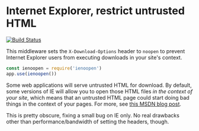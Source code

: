 Internet Explorer, restrict untrusted HTML
==========================================
[![Build Status](https://travis-ci.org/helmetjs/ienoopen.svg?branch=master)](https://travis-ci.org/helmetjs/ienoopen)

This middleware sets the `X-Download-Options` header to `noopen` to prevent Internet Explorer users from executing downloads in your site's context.

```javascript
const ienoopen = require('ienoopen')
app.use(ienoopen())
```

Some web applications will serve untrusted HTML for download. By default, some versions of IE will allow you to open those HTML files *in the context of your site*, which means that an untrusted HTML page could start doing bad things in the context of your pages. For more, see [this MSDN blog post](http://blogs.msdn.com/b/ie/archive/2008/07/02/ie8-security-part-v-comprehensive-protection.aspx).

This is pretty obscure, fixing a small bug on IE only. No real drawbacks other than performance/bandwidth of setting the headers, though.
